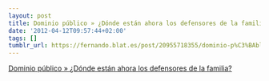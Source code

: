 ```yaml
---
layout: post
title: Dominio público » ¿Dónde están ahora los defensores de la familia?
date: '2012-04-12T09:57:44+02:00'
tags: []
tumblr_url: https://fernando.blat.es/post/20955718355/dominio-p%C3%BAblico-d%C3%B3nde-est%C3%A1n-ahora-los
---
```

[Dominio público » ¿Dónde están ahora los defensores de la familia?](http://blogs.publico.es/dominiopublico/5062/%C2%BFdonde-estan-ahora-los-defensores-de-la-familia/)  
